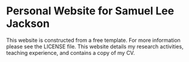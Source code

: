 <h1>Personal Website for Samuel Lee Jackson</h1>

<p>This website is constructed from a free template. For more information please see the LICENSE file. This website details my research activities, teaching experience, and contains a copy of my CV.</p>
